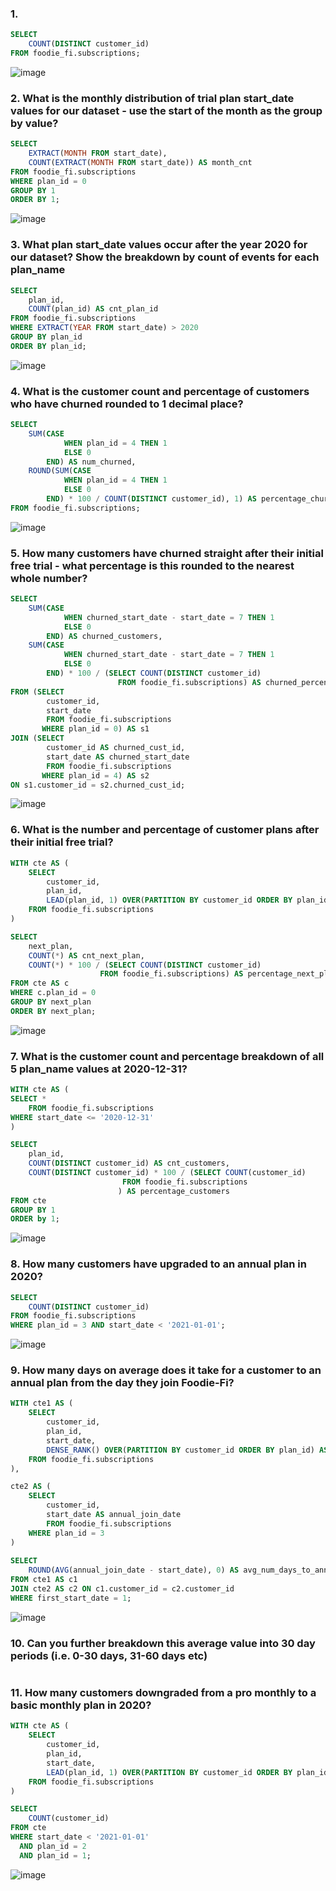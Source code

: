 ### 1.

```sql
SELECT 
	COUNT(DISTINCT customer_id)
FROM foodie_fi.subscriptions;
```
![image](https://user-images.githubusercontent.com/12231066/203700605-ebfe7193-16c3-4b0f-9c7f-d14107e967ee.png)

### 2. What is the monthly distribution of trial plan start_date values for our dataset - use the start of the month as the group by value?

```sql
SELECT
	EXTRACT(MONTH FROM start_date),
	COUNT(EXTRACT(MONTH FROM start_date)) AS month_cnt
FROM foodie_fi.subscriptions
WHERE plan_id = 0
GROUP BY 1
ORDER BY 1;
```
![image](https://user-images.githubusercontent.com/12231066/203700610-c9355ba5-0638-4dcc-8403-02087b401e81.png)

### 3. What plan start_date values occur after the year 2020 for our dataset? Show the breakdown by count of events for each plan_name

```sql
SELECT
	plan_id,
	COUNT(plan_id) AS cnt_plan_id
FROM foodie_fi.subscriptions
WHERE EXTRACT(YEAR FROM start_date) > 2020
GROUP BY plan_id
ORDER BY plan_id;
```
![image](https://user-images.githubusercontent.com/12231066/203700616-12b1e3cd-f239-4904-b17c-34636276adac.png)

### 4. What is the customer count and percentage of customers who have churned rounded to 1 decimal place?

```sql
SELECT
	SUM(CASE
			WHEN plan_id = 4 THEN 1
			ELSE 0
		END) AS num_churned,
	ROUND(SUM(CASE
			WHEN plan_id = 4 THEN 1
			ELSE 0
		END) * 100 / COUNT(DISTINCT customer_id), 1) AS percentage_churned
FROM foodie_fi.subscriptions;
```
![image](https://user-images.githubusercontent.com/12231066/203700623-3b6f1ed4-6f2a-4fc0-af4d-7d1e3d2a7b99.png)

### 5. How many customers have churned straight after their initial free trial - what percentage is this rounded to the nearest whole number?

```sql
SELECT
	SUM(CASE
	   		WHEN churned_start_date - start_date = 7 THEN 1
	   		ELSE 0
	   	END) AS churned_customers,
	SUM(CASE
	   		WHEN churned_start_date - start_date = 7 THEN 1
	   		ELSE 0
	   	END) * 100 / (SELECT COUNT(DISTINCT customer_id)
						FROM foodie_fi.subscriptions) AS churned_percentage
FROM (SELECT 
	  	customer_id,
	  	start_date
	    FROM foodie_fi.subscriptions
	   WHERE plan_id = 0) AS s1
JOIN (SELECT 
		customer_id AS churned_cust_id,
		start_date AS churned_start_date
	 	FROM foodie_fi.subscriptions
	   WHERE plan_id = 4) AS s2
ON s1.customer_id = s2.churned_cust_id;
```
![image](https://user-images.githubusercontent.com/12231066/203700630-157b7e3d-9fa5-4aa7-9a58-207d92fb8952.png)

### 6. What is the number and percentage of customer plans after their initial free trial?

```sql
WITH cte AS (
	SELECT
		customer_id,
		plan_id,
		LEAD(plan_id, 1) OVER(PARTITION BY customer_id ORDER BY plan_id) AS next_plan
	FROM foodie_fi.subscriptions
)

SELECT 
	next_plan,
	COUNT(*) AS cnt_next_plan,
	COUNT(*) * 100 / (SELECT COUNT(DISTINCT customer_id)
			   		FROM foodie_fi.subscriptions) AS percentage_next_plan
FROM cte AS c
WHERE c.plan_id = 0
GROUP BY next_plan
ORDER BY next_plan;
```
![image](https://user-images.githubusercontent.com/12231066/203700633-b7f038ea-b265-4310-8778-98a8cbe90a17.png)

### 7. What is the customer count and percentage breakdown of all 5 plan_name values at 2020-12-31?

```sql
WITH cte AS (
SELECT *
	FROM foodie_fi.subscriptions
WHERE start_date <= '2020-12-31'
)

SELECT 
	plan_id,
	COUNT(DISTINCT customer_id) AS cnt_customers,
	COUNT(DISTINCT customer_id) * 100 / (SELECT COUNT(customer_id)
					     FROM foodie_fi.subscriptions
					    ) AS percentage_customers
FROM cte
GROUP BY 1
ORDER by 1;
```
![image](https://user-images.githubusercontent.com/12231066/203700640-ebfed31a-df62-4ccd-8ff5-7faa761d8086.png)

### 8. How many customers have upgraded to an annual plan in 2020?

```sql
SELECT
	COUNT(DISTINCT customer_id)
FROM foodie_fi.subscriptions
WHERE plan_id = 3 AND start_date < '2021-01-01';
```
![image](https://user-images.githubusercontent.com/12231066/203700647-38b4c224-17e0-411c-8538-9ee4e6037a18.png)

### 9. How many days on average does it take for a customer to an annual plan from the day they join Foodie-Fi?

```sql
WITH cte1 AS (
	SELECT
		customer_id,
		plan_id,
		start_date,
		DENSE_RANK() OVER(PARTITION BY customer_id ORDER BY plan_id) AS first_start_date
	FROM foodie_fi.subscriptions
),

cte2 AS (
	SELECT 
		customer_id,
		start_date AS annual_join_date
		FROM foodie_fi.subscriptions
	WHERE plan_id = 3
)
	
SELECT
	ROUND(AVG(annual_join_date - start_date), 0) AS avg_num_days_to_annual
FROM cte1 AS c1
JOIN cte2 AS c2 ON c1.customer_id = c2.customer_id
WHERE first_start_date = 1;
```
![image](https://user-images.githubusercontent.com/12231066/203700656-e58d7e53-184d-4493-a970-2713b7cf405b.png)

### 10. Can you further breakdown this average value into 30 day periods (i.e. 0-30 days, 31-60 days etc)

```sql

```

### 11. How many customers downgraded from a pro monthly to a basic monthly plan in 2020?

```sql
WITH cte AS (
	SELECT 
		customer_id, 
		plan_id, 
		start_date,
		LEAD(plan_id, 1) OVER(PARTITION BY customer_id ORDER BY plan_id) as next_plan
	FROM foodie_fi.subscriptions
)

SELECT
	COUNT(customer_id)
FROM cte
WHERE start_date < '2021-01-01' 
  AND plan_id = 2
  AND plan_id = 1;
```
![image](https://user-images.githubusercontent.com/12231066/203700679-9d826114-8d4a-4222-a852-a2d0e18e4d2d.png)
